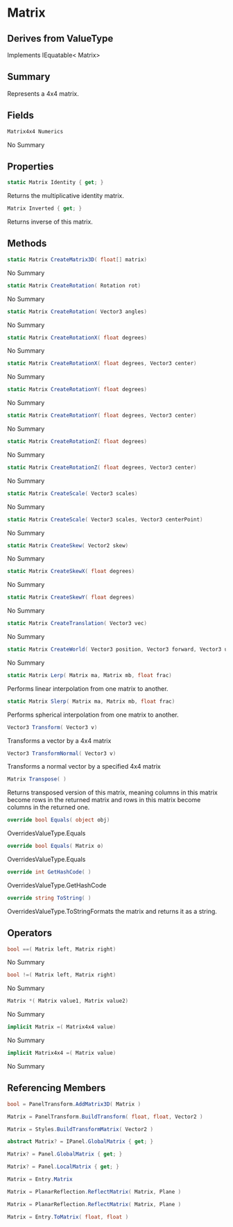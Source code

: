 # Matrix

## Derives from ValueType
Implements IEquatable< Matrix>

## Summary

Represents a 4x4 matrix.
## Fields

```c#
Matrix4x4 Numerics
```
No Summary
## Properties

```c#
static Matrix Identity { get; } 
```
Returns the multiplicative identity matrix.
```c#
Matrix Inverted { get; } 
```
Returns inverse of this matrix.
## Methods

```c#
static Matrix CreateMatrix3D( float[] matrix) 
```
No Summary
```c#
static Matrix CreateRotation( Rotation rot) 
```
No Summary
```c#
static Matrix CreateRotation( Vector3 angles) 
```
No Summary
```c#
static Matrix CreateRotationX( float degrees) 
```
No Summary
```c#
static Matrix CreateRotationX( float degrees, Vector3 center) 
```
No Summary
```c#
static Matrix CreateRotationY( float degrees) 
```
No Summary
```c#
static Matrix CreateRotationY( float degrees, Vector3 center) 
```
No Summary
```c#
static Matrix CreateRotationZ( float degrees) 
```
No Summary
```c#
static Matrix CreateRotationZ( float degrees, Vector3 center) 
```
No Summary
```c#
static Matrix CreateScale( Vector3 scales) 
```
No Summary
```c#
static Matrix CreateScale( Vector3 scales, Vector3 centerPoint) 
```
No Summary
```c#
static Matrix CreateSkew( Vector2 skew) 
```
No Summary
```c#
static Matrix CreateSkewX( float degrees) 
```
No Summary
```c#
static Matrix CreateSkewY( float degrees) 
```
No Summary
```c#
static Matrix CreateTranslation( Vector3 vec) 
```
No Summary
```c#
static Matrix CreateWorld( Vector3 position, Vector3 forward, Vector3 up) 
```
No Summary
```c#
static Matrix Lerp( Matrix ma, Matrix mb, float frac) 
```
Performs linear interpolation from one matrix to another.
```c#
static Matrix Slerp( Matrix ma, Matrix mb, float frac) 
```
Performs spherical interpolation from one matrix to another.
```c#
Vector3 Transform( Vector3 v) 
```
Transforms a vector by a 4x4 matrix
```c#
Vector3 TransformNormal( Vector3 v) 
```
Transforms a normal vector by a specified 4x4 matrix
```c#
Matrix Transpose( ) 
```
Returns transposed version of this matrix, meaning columns in this matrix become rows in the returned matrix and rows in this matrix become columns in the returned one.
```c#
override bool Equals( object obj) 
```
OverridesValueType.Equals
```c#
override bool Equals( Matrix o) 
```
OverridesValueType.Equals
```c#
override int GetHashCode( ) 
```
OverridesValueType.GetHashCode
```c#
override string ToString( ) 
```
OverridesValueType.ToStringFormats the matrix and returns it as a string.
## Operators

```c#
bool ==( Matrix left, Matrix right) 
```
No Summary
```c#
bool !=( Matrix left, Matrix right) 
```
No Summary
```c#
Matrix *( Matrix value1, Matrix value2) 
```
No Summary
```c#
implicit Matrix =( Matrix4x4 value) 
```
No Summary
```c#
implicit Matrix4x4 =( Matrix value) 
```
No Summary
## Referencing Members

```c#
bool = PanelTransform.AddMatrix3D( Matrix ) 
```
```c#
Matrix = PanelTransform.BuildTransform( float, float, Vector2 ) 
```
```c#
Matrix = Styles.BuildTransformMatrix( Vector2 ) 
```
```c#
abstract Matrix? = IPanel.GlobalMatrix { get; } 
```
```c#
Matrix? = Panel.GlobalMatrix { get; } 
```
```c#
Matrix? = Panel.LocalMatrix { get; } 
```
```c#
Matrix = Entry.Matrix
```
```c#
Matrix = PlanarReflection.ReflectMatrix( Matrix, Plane ) 
```
```c#
Matrix = PlanarReflection.ReflectMatrix( Matrix, Plane ) 
```
```c#
Matrix = Entry.ToMatrix( float, float ) 
```
